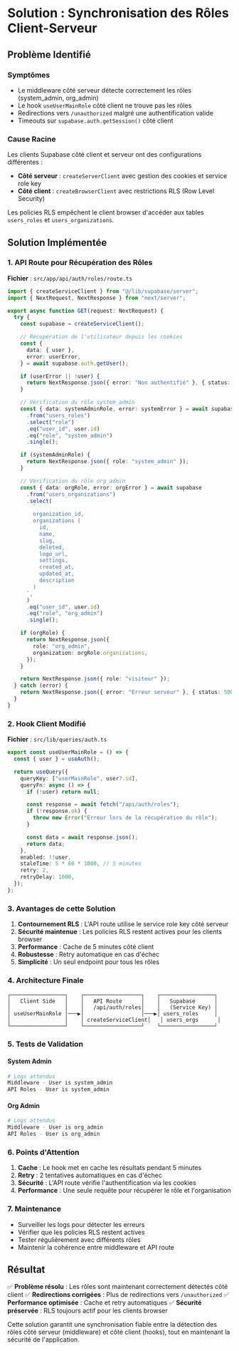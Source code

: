 # Solution : Synchronisation des Rôles Client-Serveur

## Problème Identifié

### Symptômes

- Le middleware côté serveur détecte correctement les rôles (system_admin, org_admin)
- Le hook `useUserMainRole` côté client ne trouve pas les rôles
- Redirections vers `/unauthorized` malgré une authentification valide
- Timeouts sur `supabase.auth.getSession()` côté client

### Cause Racine

Les clients Supabase côté client et serveur ont des configurations différentes :

- **Côté serveur** : `createServerClient` avec gestion des cookies et service role key
- **Côté client** : `createBrowserClient` avec restrictions RLS (Row Level Security)

Les policies RLS empêchent le client browser d'accéder aux tables `users_roles` et `users_organizations`.

## Solution Implémentée

### 1. API Route pour Récupération des Rôles

**Fichier** : `src/app/api/auth/roles/route.ts`

```typescript
import { createServiceClient } from "@/lib/supabase/server";
import { NextRequest, NextResponse } from "next/server";

export async function GET(request: NextRequest) {
  try {
    const supabase = createServiceClient();

    // Récupération de l'utilisateur depuis les cookies
    const {
      data: { user },
      error: userError,
    } = await supabase.auth.getUser();

    if (userError || !user) {
      return NextResponse.json({ error: "Non authentifié" }, { status: 401 });
    }

    // Vérification du rôle system_admin
    const { data: systemAdminRole, error: systemError } = await supabase
      .from("users_roles")
      .select("role")
      .eq("user_id", user.id)
      .eq("role", "system_admin")
      .single();

    if (systemAdminRole) {
      return NextResponse.json({ role: "system_admin" });
    }

    // Vérification du rôle org_admin
    const { data: orgRole, error: orgError } = await supabase
      .from("users_organizations")
      .select(
        `
        organization_id,
        organizations (
          id,
          name,
          slug,
          deleted,
          logo_url,
          settings,
          created_at,
          updated_at,
          description
        )
      `,
      )
      .eq("user_id", user.id)
      .eq("role", "org_admin")
      .single();

    if (orgRole) {
      return NextResponse.json({
        role: "org_admin",
        organization: orgRole.organizations,
      });
    }

    return NextResponse.json({ role: "visiteur" });
  } catch (error) {
    return NextResponse.json({ error: "Erreur serveur" }, { status: 500 });
  }
}
```

### 2. Hook Client Modifié

**Fichier** : `src/lib/queries/auth.ts`

```typescript
export const useUserMainRole = () => {
  const { user } = useAuth();

  return useQuery({
    queryKey: ["userMainRole", user?.id],
    queryFn: async () => {
      if (!user) return null;

      const response = await fetch("/api/auth/roles");
      if (!response.ok) {
        throw new Error("Erreur lors de la récupération du rôle");
      }

      const data = await response.json();
      return data;
    },
    enabled: !!user,
    staleTime: 5 * 60 * 1000, // 5 minutes
    retry: 2,
    retryDelay: 1000,
  });
};
```

### 3. Avantages de cette Solution

1. **Contournement RLS** : L'API route utilise le service role key côté serveur
2. **Sécurité maintenue** : Les policies RLS restent actives pour les clients browser
3. **Performance** : Cache de 5 minutes côté client
4. **Robustesse** : Retry automatique en cas d'échec
5. **Simplicité** : Un seul endpoint pour tous les rôles

### 4. Architecture Finale

```
┌─────────────────┐    ┌──────────────────┐    ┌─────────────────┐
│   Client Side   │    │   API Route      │    │   Supabase      │
│                 │    │   /api/auth/roles│    │   (Service Key) │
│ useUserMainRole │───▶│                  │───▶│ users_roles     │
│                 │    │ createServiceClient│   │ users_orgs      │
└─────────────────┘    └──────────────────┘    └─────────────────┘
```

### 5. Tests de Validation

#### System Admin

```bash
# Logs attendus
Middleware - User is system_admin
API Roles - User is system_admin
```

#### Org Admin

```bash
# Logs attendus
Middleware - User is org_admin
API Roles - User is org_admin
```

### 6. Points d'Attention

1. **Cache** : Le hook met en cache les résultats pendant 5 minutes
2. **Retry** : 2 tentatives automatiques en cas d'échec
3. **Sécurité** : L'API route vérifie l'authentification via les cookies
4. **Performance** : Une seule requête pour récupérer le rôle et l'organisation

### 7. Maintenance

- Surveiller les logs pour détecter les erreurs
- Vérifier que les policies RLS restent actives
- Tester régulièrement avec différents rôles
- Maintenir la cohérence entre middleware et API route

## Résultat

✅ **Problème résolu** : Les rôles sont maintenant correctement détectés côté client
✅ **Redirections corrigées** : Plus de redirections vers `/unauthorized`
✅ **Performance optimisée** : Cache et retry automatiques
✅ **Sécurité préservée** : RLS toujours actif pour les clients browser

Cette solution garantit une synchronisation fiable entre la détection des rôles côté serveur (middleware) et côté client (hooks), tout en maintenant la sécurité de l'application.
